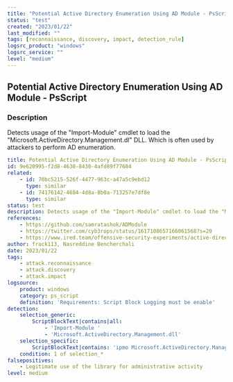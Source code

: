 ```yaml
---
title: "Potential Active Directory Enumeration Using AD Module - PsScript"
status: "test"
created: "2023/01/22"
last_modified: ""
tags: [reconnaissance, discovery, impact, detection_rule]
logsrc_product: "windows"
logsrc_service: ""
level: "medium"
---
```


## Potential Active Directory Enumeration Using AD Module - PsScript

### Description

Detects usage of the "Import-Module" cmdlet to load the "Microsoft.ActiveDirectory.Management.dl" DLL. Which is often used by attackers to perform AD enumeration.

```yml
title: Potential Active Directory Enumeration Using AD Module - PsScript
id: 9e620995-f2d8-4630-8430-4afd89f77604
related:
    - id: 70bc5215-526f-4477-963c-a47a5c9ebd12
      type: similar
    - id: 74176142-4684-4d8a-8b0a-713257e7df8e
      type: similar
status: test
description: Detects usage of the "Import-Module" cmdlet to load the "Microsoft.ActiveDirectory.Management.dl" DLL. Which is often used by attackers to perform AD enumeration.
references:
    - https://github.com/samratashok/ADModule
    - https://twitter.com/cyb3rops/status/1617108657166061568?s=20
    - https://www.ired.team/offensive-security-experiments/active-directory-kerberos-abuse/active-directory-enumeration-with-ad-module-without-rsat-or-admin-privileges
author: frack113, Nasreddine Bencherchali
date: 2023/01/22
tags:
    - attack.reconnaissance
    - attack.discovery
    - attack.impact
logsource:
    product: windows
    category: ps_script
    definition: 'Requirements: Script Block Logging must be enable'
detection:
    selection_generic:
        ScriptBlockText|contains|all:
            - 'Import-Module '
            - 'Microsoft.ActiveDirectory.Management.dll'
    selection_specific:
        ScriptBlockText|contains: 'ipmo Microsoft.ActiveDirectory.Management.dll'
    condition: 1 of selection_*
falsepositives:
    - Legitimate use of the library for administrative activity
level: medium

```
